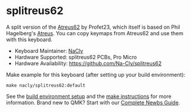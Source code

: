 # splitreus62

A split version of the [Atreus62](https://github.com/profet23/atreus62) by Profet23, which itself is based on Phil Hagelberg's [Atreus](https://github.com/technomancy/atreus). You can copy keymaps from Atreus62 and use them with this keyboard.

* Keyboard Maintainer: [NaCly](https://github.com/Na-Cly)
* Hardware Supported: splitreus62 PCBs, Pro Micro
* Hardware Availability: https://github.com/Na-Cly/splitreus62

Make example for this keyboard (after setting up your build environment):

    make nacly/splitreus62:default

See the [build environment setup](https://docs.qmk.fm/#/getting_started_build_tools) and the [make instructions](https://docs.qmk.fm/#/getting_started_make_guide) for more information. Brand new to QMK? Start with our [Complete Newbs Guide](https://docs.qmk.fm/#/newbs).
